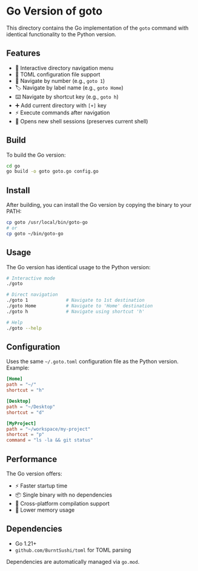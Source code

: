 # Go Version of goto

This directory contains the Go implementation of the `goto` command with identical functionality to the Python version.

## Features

- 🚀 Interactive directory navigation menu
- 📝 TOML configuration file support
- 🔢 Navigate by number (e.g., `goto 1`)
- 🏷️  Navigate by label name (e.g., `goto Home`)  
- ⌨️  Navigate by shortcut key (e.g., `goto h`)
- ➕ Add current directory with `[+]` key
- ⚡ Execute commands after navigation
- 🐚 Opens new shell sessions (preserves current shell)

## Build

To build the Go version:

```sh
cd go
go build -o goto goto.go config.go
```

## Install

After building, you can install the Go version by copying the binary to your PATH:

```sh
cp goto /usr/local/bin/goto-go
# or
cp goto ~/bin/goto-go
```

## Usage

The Go version has identical usage to the Python version:

```sh
# Interactive mode
./goto

# Direct navigation
./goto 1              # Navigate to 1st destination
./goto Home           # Navigate to 'Home' destination  
./goto h              # Navigate using shortcut 'h'

# Help
./goto --help
```

## Configuration

Uses the same `~/.goto.toml` configuration file as the Python version. Example:

```toml
[Home]
path = "~/"
shortcut = "h"

[Desktop] 
path = "~/Desktop"
shortcut = "d"

[MyProject]
path = "~/workspace/my-project"
shortcut = "p"
command = "ls -la && git status"
```

## Performance

The Go version offers:
- ⚡ Faster startup time
- 📦 Single binary with no dependencies
- 🔧 Cross-platform compilation support
- 💾 Lower memory usage

## Dependencies

- Go 1.21+ 
- `github.com/BurntSushi/toml` for TOML parsing

Dependencies are automatically managed via `go.mod`.
